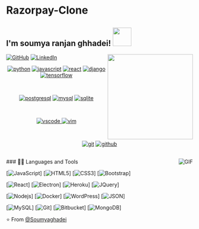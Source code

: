 # Razorpay-Clone
<h2> I'm soumya ranjan ghhadei! <img src="https://media.giphy.com/media/12oufCB0MyZ1Go/giphy.gif" width="50"></h2>
<img align='right' src="https://media.giphy.com/media/M9gbBd9nbDrOTu1Mqx/giphy.gif" width="230">
<p align="center">
 
 <a href="https://github.com/Soumyaghadei"><img src="https://img.shields.io/github/followers/priyanshumay.svg?label=GitHub&style=social" alt="GitHub"></a>
 <a href="https://www.linkedin.com/in/soumyaranjanghadei/"><img src="https://img.shields.io/badge/LinkedIn--_.svg?style=social&logo=linkedin" alt="LinkedIn"></a>
</p>

<p align="center">
<a href="https://github.com/Soumyaghadei"><img src="https://img.shields.io/badge/python-FFFF00.svg?style=for-the-badge&logo=python&logoColor=0768a8&labelColor=ffffff" alt="python"></a>
<a href="https://github.com/Soumyaghadei"><img src="https://img.shields.io/badge/JS-f5f542.svg?style=for-the-badge&logo=javascript&logoColor=f5f542&labelColor=ffffff" alt="javascript"></a>
 <a href="https://github.com/Soumyaghadei"><img src="https://img.shields.io/badge/react-61DAFB.svg?style=for-the-badge&logo=react&logoColor=61DAFB&labelColor=ffffff" alt="react"></a>
<a href="https://github.com/Soumyaghadei"><img src="https://img.shields.io/badge/django-47474f.svg?style=for-the-badge&logo=django&logoColor=black&labelColor=ffffff" alt="django"></a>
<a href="https://github.com/Soumyaghadei"><img src="https://img.shields.io/badge/tensorflow-FF6F00.svg?style=for-the-badge&logo=tensorflow&logoColor=FF6F00&labelColor=ffffff" alt="tensorflow"></a>

</p><br>

<p align="center">
<a href="https://github.com/Soumyaghadei"><img src="https://img.shields.io/badge/postgresql-6566ba.svg?style=for-the-badge&logo=postgresql&logoColor=6566ba&labelColor=ffffff" alt="postgresql"></a>
<a href="https://github.com/Soumyaghadei"><img src="https://img.shields.io/badge/mysql-3aabe8.svg?style=for-the-badge&logo=mysql&logoColor=3aabe8&labelColor=ffffff" alt="mysql"></a>
<a href="https://github.com/Soumyaghadei"><img src="https://img.shields.io/badge/sqlite-1daede.svg?style=for-the-badge&logo=sqlite&logoColor=1daede&labelColor=ffffff" alt="sqlite"></a>
</p><br>



<p align="center">
<a href="">
<img src="https://img.shields.io/badge/vscode-blue.svg?style=for-the-badge&logo=visual-studio-code&labelColor=ffffff&logoColor=blue" alt="vscode">
</a>
<a href="https://github.com/Soumyaghadei"><img src="https://img.shields.io/badge/vim-darkgreen.svg?style=for-the-badge&logo=vim&logoColor=darkgreen&labelColor=ffffff" alt="vim"></a>
</p><br>

<p align="center">
<a href="https://github.com/priyanshumay"><img src="https://img.shields.io/badge/git-F05032.svg?style=for-the-badge&logo=git&logoColor=F05032&labelColor=ffffff" alt="git"></a>
<a href="https://github.com/priyanshumay"><img src="https://img.shields.io/badge/github-black.svg?style=for-the-badge&logo=github&logoColor=black&labelColor=ffffff" alt="github"></a>

</p><br>


 <img align="right" alt="GIF" src="https://media.giphy.com/media/836HiJc7pgzy8iNXCn/giphy.gif" />
### 👨‍💻 Languages and Tools

<br />

[![JavaScript](https://img.shields.io/badge/-JavaScript-black?style=flat&logo=javascript&link=https://github.com/Soumyaghadei)]
[![HTML5](https://img.shields.io/badge/-HTML5-E34F26?style=flat&logo=html5&logoColor=white&link=https://github.com/Soumyaghadei)]
[![CSS3](https://img.shields.io/badge/-CSS3-1572B6?style=flat&logo=css3&link=https://github.com/Soumyaghadei)]
[![Bootstrap](https://img.shields.io/badge/-Bootstrap-563D7C?style=flat&logo=bootstrap&link=https://github.com/Soumyaghadei)]

[![React](https://img.shields.io/badge/-React-black?style=flat&logo=react&link=https://github.com/Soumyaghadei)]
[![Electron](https://img.shields.io/badge/-Electron-gray?style=flat&logo=electron&link=https://github.com/Soumyaghadei)] 
[![Heroku](https://img.shields.io/badge/-Heroku-gray?style=flat&logo=heroku&link=https://github.com/Soumyaghadei)]
[![JQuery](https://img.shields.io/badge/-JQuery-blue?style=flat&logo=jquery&link=https://github.com/Soumyaghadei)]

[![Nodejs](https://img.shields.io/badge/-Nodejs-green?style=flat&logo=Node.js&link=https://github.com/Soumyaghadei)]
[![Docker](https://img.shields.io/badge/-Docker-black?style=flat&logo=docker&link=https://github.com/Soumyaghadei)]
[![WordPress](https://img.shields.io/badge/-WordPress-blue?style=flat&logo=wordpress&link=https://github.com/Soumyaghadei)]
[![JSON](https://img.shields.io/badge/-json-02569B?style=flat&logo=json&link=https://github.com/Soumyaghadei)]

[![MySQL](https://img.shields.io/badge/-MySQL-black?style=flat&logo=mysql&link=https://github.com/Soumyaghadeii)]
[![Git](https://img.shields.io/badge/-Git-black?style=flat&logo=git&link=https://github.com/Soumyaghadei)] 
[![Bitbucket](https://img.shields.io/badge/-Bitbucket-blue?style=flat&logo=bitbucket&link=https://github.com/Soumyaghadei)]
[![MongoDB](https://img.shields.io/badge/-MongoDB-FCA121?style=flat&logo=mongodb&link=https://github.com/Soumyaghadei)]

⭐️ From [@Soumyaghadei](https://github.com/Soumyaghadei)
